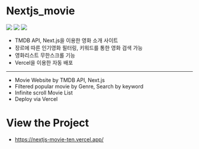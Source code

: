 # Nextjs_movie
<img src='https://img.shields.io/badge/Next.js-061629?style=flat-square&logo=Next.js&logoColor=white'/> <img src='https://img.shields.io/badge/Vercel-000000?style=flat-square&logo=Vercel&logoColor=white'/> <img src='https://img.shields.io/badge/JavaScript-F7DF1E?style=flat-square&logo=JavaScript&logoColor=white'/>


- TMDB API, Next.js을 이용한 영화 소개 사이트
- 장르에 따른 인기영화 필터링, 키워드를 통한 영화 검색 가능
- 영화리스트 무한스크롤 기능
- Vercel을 이용한 자동 배포

<hr/>

- Movie Website by TMDB API, Next.js
- Filtered popular movie by Genre, Search by keyword
- Infinite scroll Movie List
- Deploy via Vercel

# View the Project

- https://nextjs-movie-ten.vercel.app/
